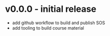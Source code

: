 # v0.0.0 - initial release
 * add github workflow to build and publish SOS
 * add tooling to build course material
